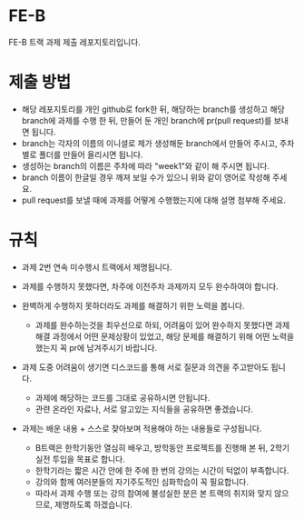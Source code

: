# FE-B
FE-B 트랙 과제 제출 레포지토리입니다. 

# 제출 방법
- 해당 레포지토리를 개인 github로 fork한 뒤, 해당하는 branch를 생성하고 해당 branch에 과제를 수행 한 뒤, 만들어 둔 개인 branch에 pr(pull request)를 보내면 됩니다. 
- branch는 각자의 이름의 이니셜로 제가 생성해둔 branch에서 만들어 주시고, 주차별로 폴더를 만들어 올리시면 됩니다.
- 생성하는 branch의 이름은 주차에 따라 "week1"와 같이 해 주시면 됩니다.
- branch 이름이 한글일 경우 깨져 보일 수가 있으니 위와 같이 영어로 작성해 주세요. 
- pull request를 보낼 때에 과제를 어떻게 수행했는지에 대해 설명 첨부해 주세요.

# 규칙
- 과제 2번 연속 미수행시 트랙에서 제명됩니다. 
- 과제를 수행하지 못했다면, 차주에 이전주차 과제까지 모두 완수하여야 합니다. 
- 완벽하게 수행하지 못하더라도 과제를 해결하기 위한 노력을 봅니다. 
  - 과제를 완수하는것을 최우선으로 하되, 어려움이 있어 완수하지 못했다면 과제 해결 과정에서 어떤 문제상황이 있었고, 해당 문제를 해결하기 위해 어떤 노력을 했는지 꼭 pr에 남겨주시기 바랍니다.
 
  
- 과제 도중 어려움이 생기면 디스코드를 통해 서로 질문과 의견을 주고받아도 됩니다. 
  - 과제에 해당하는 코드를 그대로 공유하시면 안됩니다.
  - 관련 온라인 자료나, 서로 알고있는 지식들을 공유하면 좋겠습니다.

- 과제는 배운 내용 + 스스로 찾아보며 적용해야 하는 내용들로 구성됩니다.
  - B트랙은 한학기동안 열심히 배우고, 방학동안 프로젝트를 진행해 본 뒤, 2학기 실전 투입을 목표로 합니다.
  - 한학기라는 짧은 시간 안에 한 주에 한 번의 강의는 시간이 턱없이 부족합니다.
  - 강의와 함께 여러분들의 자기주도적인 심화학습이 꼭 필요합니다.
  - 따라서 과제 수행 또는 강의 참여에 불성실한 분은 본 트랙의 취지와 맞지 않으므로, 제명하도록 하겠습니다.
